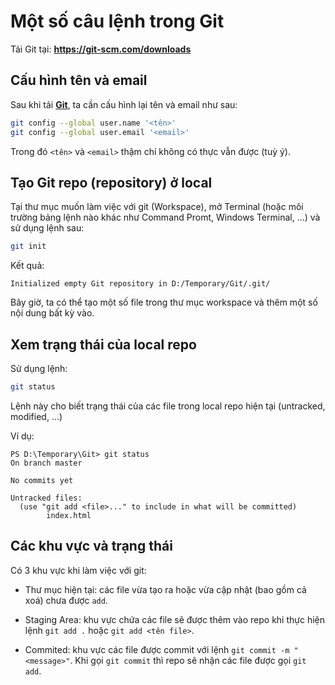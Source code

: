 # Một số câu lệnh trong Git

Tải Git tại: **https://git-scm.com/downloads**

## Cấu hình tên và email

Sau khi tải [**Git**](https://git-scm.com/downloads), ta cần cấu hình lại tên và email như sau:

```sh
git config --global user.name '<tên>'
git config --global user.email '<email>'
```
Trong đó `<tên>` và `<email>` thậm chí không có thực vẫn được (tuỳ ý).

## Tạo Git repo (repository) ở local

Tại thư mục muốn làm việc với git (Workspace), mở Terminal (hoặc môi trường bảng lệnh nào khác như Command Promt, Windows Terminal, ...) và sử dụng lệnh sau:

```sh
git init
```

Kết quả:

```
Initialized empty Git repository in D:/Temporary/Git/.git/
```

Bây giờ, ta có thể tạo một số file trong thư mục workspace và thêm một số nội dung bất kỳ vào.

## Xem trạng thái của local repo

Sử dụng lệnh:

```sh
git status
```

Lệnh này cho biết trạng thái của các file trong local repo hiện tại (untracked, modified, ...)

Ví dụ:

```
PS D:\Temporary\Git> git status
On branch master

No commits yet

Untracked files:
  (use "git add <file>..." to include in what will be committed)
        index.html
```

## Các khu vực và trạng thái

Có 3 khu vực khi làm việc với git:

* Thư mục hiện tại: các file vừa tạo ra hoặc vừa cập nhật (bao gồm cả xoá) chưa được `add`.

* Staging Area: khu vực chứa các file sẽ được thêm vào repo khi thực hiện lệnh `git add .` hoặc `git add <tên file>`.

* Commited: khu vực các file được commit với lệnh `git commit -m "<message>"`. Khi gọi `git commit` thì repo sẽ nhận các file được gọi `git add`.




